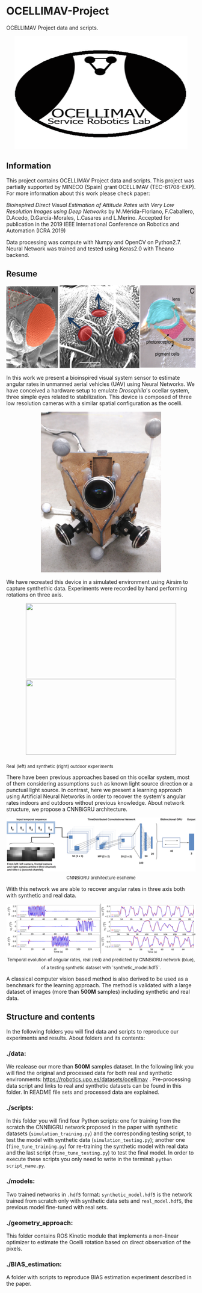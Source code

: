 # OCELLIMAV-Project
OCELLIMAV Project data and scripts.


<p align="center">
  <img width="460" height="300" src=".github/logo3_2.png">
</p>

## Information
This project contains OCELLIMAV Project data and scripts. This project was partially supported by MINECO (Spain) grant OCELLIMAV (TEC-61708-EXP). For more information about this work please check paper: 

*Bioinspired Direct Visual Estimation of Attitude Rates with Very Low Resolution Images using Deep Networks* by M.Mérida-Floriano, F.Caballero, D.Acedo, D.García-Morales, L.Casares and L.Merino. Accepted for publication in the 2019 IEEE International Conference on Robotics and Automation (ICRA 2019) 

Data processing was compute with Numpy and OpenCV on Python2.7. Neural Network was trained and tested using Keras2.0 with Theano backend.


## Resume


<p align="center">
  <img width="560" height="220" src=".github/ocelli_3.png">
</p>


In this work we present a bioinspired visual system sensor to estimate angular rates in unmanned aerial vehicles (UAV) using Neural Networks. We have conceived a hardware setup to emulate *Drosophila*'s ocellar system, three simple eyes related to stabilization. This device is composed of three low resolution cameras with a similar spatial configuration as the ocelli.

<p align="center">
  <img width="320" height="427" src=".github/device.jpg">
</p>


We have recreated this device in a simulated environment using Airsim to capture synthethic data. Experiments were recorded by hand performing rotations on three axis.



<p align="center">
  <img width="400" height="200" src=".github/real_experiment.gif">
  <img width="400" height="200" src=".github/simulation_experiment.gif">
  
  <sub> Real (left) and synthetic (right) outdoor experiments </sub>
</p>



There have been previous approaches based on this ocellar system, most of them considering assumptions such as known light source direction or a punctual light source. In contrast, here we present a learning approach using Artificial Neural Networks in order to recover the system's angular rates indoors and outdoors without previous knowledge. About network structure, we propose a CNNBiGRU architecture.


<p align="center">
  <img src=".github/ICRA_network2.png">
  <sub> CNNBiGRU architecture escheme  </sub>
</p>



With this network we are able to recover angular rates in three axis both with synthetic and real data.



<p align="center">
  <img src=.github/temp_evol17.png>
  <sub>Temporal evolution of angular rates, real (red) and predicted by CNNBiGRU network (blue), of a testing synthetic dataset with `synthetic_model.hdf5`. </sub>
</p>



A classical computer vision based method is also derived to be used as a benchmark for the learning approach. The method is validated with a large dataset of images (more than **500M** samples) including synthetic and real data.

## Structure and contents
In the following folders you will find data and scripts to reproduce our experiments and results. About folders and its contents:

### ./data:
We realease our more than **500M** samples dataset. In the following link you will find the original and processed data for both real and synthetic environments: https://robotics.upo.es/datasets/ocellimav . Pre-processing data script and links to real and synthetic datasets can be found in this folder. In README file sets and processed data are explained.

### ./scripts:
In this folder you will find four Python scripts: one for training from the scratch the CNNBiGRU network proposed in the paper with synthetic datasets (`simulation_training.py`) and the corresponding testing script, to test the model with synthetic data (`simulation_testing.py`); another one (`fine_tune_training.py`) for re-training the synthetic model with real data and the last script (`fine_tune_testing.py`) to test the final model. In order to execute these scripts you only need to write in the terminal: `python script_name.py`.
  
### ./models:
Two trained networks in `.hdf5` format: `synthetic_model.hdf5` is the network trained from scratch only with synthetic data sets and `real_model.hdf5`, the previous model fine-tuned with real sets.

### ./geometry_approach: 
This folder contains ROS Kinetic module that implements a non-linear optimizer to estimate the Ocelli rotation based on direct observation of the pixels. 

### ./BIAS_estimation:
A folder with scripts to reproduce BIAS estimation experiment described in the paper.
